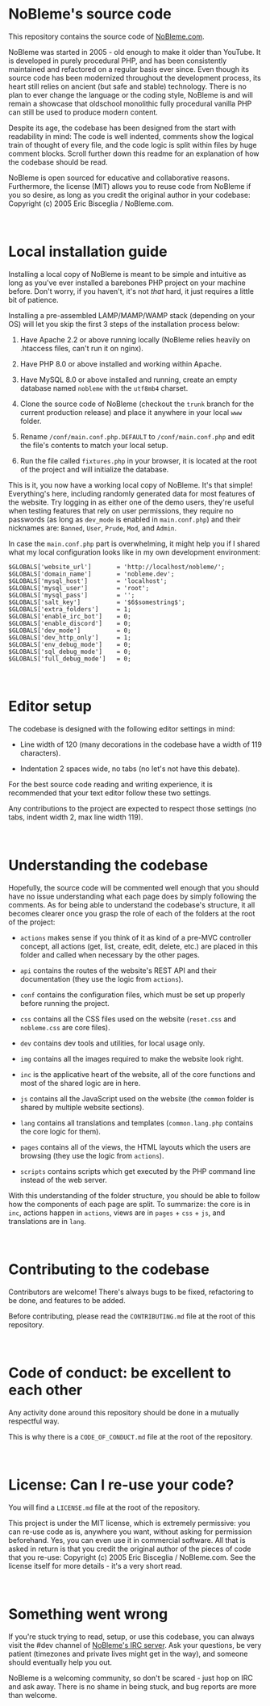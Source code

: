 NoBleme's source code
===

This repository contains the source code of [NoBleme.com](http://nobleme.com).

NoBleme was started in 2005 - old enough to make it older than YouTube. It is developed in purely procedural PHP, and has been consistently maintained and refactored on a regular basis ever since. Even though its source code has been modernized throughout the development process, its heart still relies on ancient (but safe and stable) technology. There is no plan to ever change the language or the coding style, NoBleme is and will remain a showcase that oldschool monolithic fully procedural vanilla PHP can still be used to produce modern content.

Despite its age, the codebase has been designed from the start with readability in mind: The code is well indented, comments show the logical train of thought of every file, and the code logic is split within files by huge comment blocks. Scroll further down this readme for an explanation of how the codebase should be read.

NoBleme is open sourced for educative and collaborative reasons. Furthermore, the license (MIT) allows you to reuse code from NoBleme if you so desire, as long as you credit the original author in your codebase: Copyright (c) 2005 Eric Bisceglia / NoBleme.com.

 

Local installation guide
===

Installing a local copy of NoBleme is meant to be simple and intuitive as long as you've ever installed a barebones PHP project on your machine before. Don't worry, if you haven't, it's not *that* hard, it just requires a little bit of patience.

Installing a pre-assembled LAMP/MAMP/WAMP stack (depending on your OS) will let you skip the first 3 steps of the installation process below:

1. Have Apache 2.2 or above running locally (NoBleme relies heavily on .htaccess files, can't run it on nginx).

2. Have PHP 8.0 or above installed and working within Apache.

3. Have MySQL 8.0 or above installed and running, create an empty database named `nobleme` with the `utf8mb4` charset.

4. Clone the source code of NoBleme (checkout the `trunk` branch for the current production release) and place it anywhere in your local `www` folder.

5. Rename `/conf/main.conf.php.DEFAULT` to `/conf/main.conf.php` and edit the file's contents to match your local setup.

6. Run the file called `fixtures.php` in your browser, it is located at the root of the project and will initialize the database.

This is it, you now have a working local copy of NoBleme. It's that simple! Everything's here, including randomly generated data for most features of the website. Try logging in as either one of the demo users, they're useful when testing features that rely on user permissions, they require no passwords (as long as `dev_mode` is enabled in `main.conf.php`) and their nicknames are: `Banned`, `User`, `Prude`, `Mod`, and `Admin`.

In case the `main.conf.php` part is overwhelming, it might help you if I shared what my local configuration looks like in my own development environment:

```
$GLOBALS['website_url']       = 'http://localhost/nobleme/';
$GLOBALS['domain_name']       = 'nobleme.dev';
$GLOBALS['mysql_host']        = 'localhost';
$GLOBALS['mysql_user']        = 'root';
$GLOBALS['mysql_pass']        = '';
$GLOBALS['salt_key']          = '$6$somestring$';
$GLOBALS['extra_folders']     = 1;
$GLOBALS['enable_irc_bot']    = 0;
$GLOBALS['enable_discord']    = 0;
$GLOBALS['dev_mode']          = 0;
$GLOBALS['dev_http_only']     = 1;
$GLOBALS['env_debug_mode']    = 0;
$GLOBALS['sql_debug_mode']    = 0;
$GLOBALS['full_debug_mode']   = 0;
```

 

Editor setup
===

The codebase is designed with the following editor settings in mind:

* Line width of 120 (many decorations in the codebase have a width of 119 characters).

* Indentation 2 spaces wide, no tabs (no let's not have this debate).

For the best source code reading and writing experience, it is recommended that your text editor follow these two settings.

Any contributions to the project are expected to respect those settings (no tabs, indent width 2, max line width 119).

 

Understanding the codebase
===

Hopefully, the source code will be commented well enough that you should have no issue understanding what each page does by simply following the comments. As for being able to understand the codebase's structure, it all becomes clearer once you grasp the role of each of the folders at the root of the project:

* `actions` makes sense if you think of it as kind of a pre-MVC controller concept, all actions (get, list, create, edit, delete, etc.) are placed in this folder and called when necessary by the other pages.

* `api` contains the routes of the website's REST API and their documentation (they use the logic from `actions`).

* `conf` contains the configuration files, which must be set up properly before running the project.

* `css` contains all the CSS files used on the website (`reset.css` and `nobleme.css` are core files).

* `dev` contains dev tools and utilities, for local usage only.

* `img` contains all the images required to make the website look right.

* `inc` is the applicative heart of the website, all of the core functions and most of the shared logic are in here.

* `js` contains all the JavaScript used on the website (the `common` folder is shared by multiple website sections).

* `lang` contains all translations and templates (`common.lang.php` contains the core logic for them).

* `pages` contains all of the views, the HTML layouts which the users are browsing (they use the logic from `actions`).

* `scripts` contains scripts which get executed by the PHP command line instead of the web server.

With this understanding of the folder structure, you should be able to follow how the components of each page are split. To summarize: the core is in `inc`, actions happen in `actions`, views are in `pages` + `css` + `js`, and translations are in `lang`.

 

Contributing to the codebase
===

Contributors are welcome! There's always bugs to be fixed, refactoring to be done, and features to be added.

Before contributing, please read the `CONTRIBUTING.md` file at the root of this repository.

 

Code of conduct: be excellent to each other
===

Any activity done around this repository should be done in a mutually respectful way.

This is why there is a `CODE_OF_CONDUCT.md` file at the root of the repository.

 

License: Can I re-use your code?
===

You will find a `LICENSE.md` file at the root of the repository.

This project is under the MIT license, which is extremely permissive: you can re-use code as is, anywhere you want, without asking for permission beforehand. Yes, you can even use it in commercial software. All that is asked in return is that you credit the original author of the pieces of code that you re-use: Copyright (c) 2005 Eric Bisceglia / NoBleme.com. See the license itself for more details - it's a very short read.

 

Something went wrong
===

If you're stuck trying to read, setup, or use this codebase, you can always visit the #dev channel of [NoBleme's IRC server](https://nobleme.com/pages/social/irc). Ask your questions, be very patient (timezones and private lives might get in the way), and someone should eventually help you out.

NoBleme is a welcoming community, so don't be scared - just hop on IRC and ask away. There is no shame in being stuck, and bug reports are more than welcome.